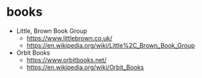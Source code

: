# books

- Little, Brown Book Group
  * https://www.littlebrown.co.uk/
  * https://en.wikipedia.org/wiki/Little%2C_Brown_Book_Group
- Orbit Books
  * https://www.orbitbooks.net/
  * https://en.wikipedia.org/wiki/Orbit_Books
